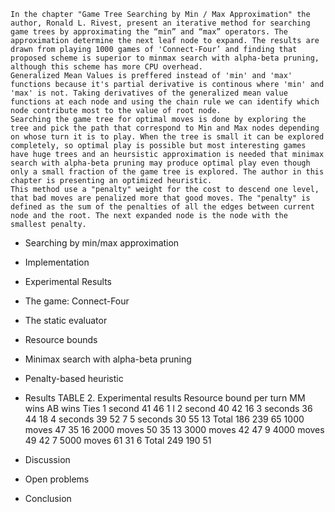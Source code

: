     In the chapter "Game Tree Searching by Min / Max Approximation" the author, Ronald L. Rivest, present an iterative method for searching game trees by approximating the “min” and “max” operators. The approximation determine the next leaf node to expand. The results are drawn from playing 1000 games of 'Connect-Four’ and finding that proposed scheme is superior to minmax search with alpha-beta pruning, although this scheme has more CPU overhead.   
    Generalized Mean Values is preffered instead of 'min' and 'max' functions because it's partial derivative is continous where 'min' and 'max' is not. Taking derivatives of the generalized mean value functions at each node and using the chain rule we can identify which node contribute most to the value of root node.    
    Searching the game tree for optimal moves is done by exploring the tree and pick the path that correspond to Min and Max nodes depending on whose turn it is to play. When the tree is small it can be explored completely, so optimal play is possible but most interesting games have huge trees and an heursistic approximation is needed that minimax search with alpha-beta pruning may produce optimal play even though only a small fraction of the game tree is explored. The author in this chapter is presenting an optimized heuristic.   
    This method use a "penalty" weight for the cost to descend one level, that bad moves are penalized more that good moves. The "penalty" is defined as the sum of the penalties of all the edges between current node and the root. The next expanded node is the node with the smallest penalty.
   
- Searching by min/max approximation
- Implementation
- Experimental Results
- The game: Connect-Four 
 - The static evaluator
 - Resource bounds 
 - Minimax search with alpha-beta pruning
 - Penalty-based heuristic 
 - Results
TABLE 2. Experimental results
Resource bound per turn MM wins AB wins Ties
1 second 41 46 1 l
2 second 40 42 16
3 seconds 36 44 18
4 seconds 39 52 7
5 seconds 30 55 13
Total 186 239 65
1000 moves 47 35 16
2000 moves 50 35 13
3000 moves 42 47 9
4000 moves 49 42 7
5000 moves 61 31 6
Total 249 190 51 

 - Discussion
 - Open problems
 - Conclusion 
